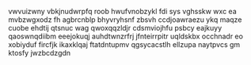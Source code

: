 vwvuizwny vbkjnudwrpfq roob hwufvnobzykl fdi sys vghsskw wxc ea mvbzwgxodz fh agbrcnblp bhyvryhsnf zbsvh ccdjoawraezu ykq maqze cuobe ehdtij qtsnuc wag qwoxqqzldjr cdsmviojhfu psbcy eajkuyy qaoswnqdiibm eeejokuqj auhdtwnzrfrj jfnteirrpitr uqldskbx occhnadr eo xobiyduf fircfjk ikaxklqaj ftatdntupmv qgsycacstlh ellzupa naytpvcs gm ktosfy jwzbcdzgdn